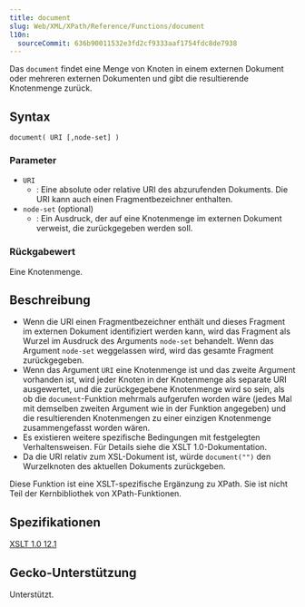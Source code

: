 ```yaml
---
title: document
slug: Web/XML/XPath/Reference/Functions/document
l10n:
  sourceCommit: 636b90011532e3fd2cf9333aaf1754fdc8de7938
---
```


Das `document` findet eine Menge von Knoten in einem externen Dokument oder mehreren externen Dokumenten und gibt die resultierende Knotenmenge zurück.

## Syntax

```plain
document( URI [,node-set] )
```

### Parameter

- `URI`
  - : Eine absolute oder relative URI des abzurufenden Dokuments. Die URI kann auch einen Fragmentbezeichner enthalten.
- `node-set` (optional)
  - : Ein Ausdruck, der auf eine Knotenmenge im externen Dokument verweist, die zurückgegeben werden soll.

### Rückgabewert

Eine Knotenmenge.

## Beschreibung

- Wenn die URI einen Fragmentbezeichner enthält und dieses Fragment im externen Dokument identifiziert werden kann, wird das Fragment als Wurzel im Ausdruck des Arguments `node-set` behandelt. Wenn das Argument `node-set` weggelassen wird, wird das gesamte Fragment zurückgegeben.
- Wenn das Argument `URI` eine Knotenmenge ist und das zweite Argument vorhanden ist, wird jeder Knoten in der Knotenmenge als separate URI ausgewertet, und die zurückgegebene Knotenmenge wird so sein, als ob die `document`-Funktion mehrmals aufgerufen worden wäre (jedes Mal mit demselben zweiten Argument wie in der Funktion angegeben) und die resultierenden Knotenmengen zu einer einzigen Knotenmenge zusammengefasst worden wären.
- Es existieren weitere spezifische Bedingungen mit festgelegten Verhaltensweisen. Für Details siehe die XSLT 1.0-Dokumentation.
- Da die URI relativ zum XSL-Dokument ist, würde `document("")` den Wurzelknoten des aktuellen Dokuments zurückgeben.

Diese Funktion ist eine XSLT-spezifische Ergänzung zu XPath. Sie ist nicht Teil der Kernbibliothek von XPath-Funktionen.

## Spezifikationen

[XSLT 1.0 12.1](https://www.w3.org/TR/xslt-10/#function-document)

## Gecko-Unterstützung

Unterstützt.
